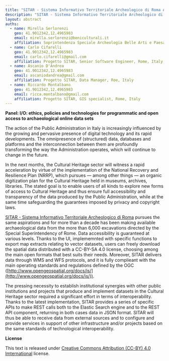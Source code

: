 ```yaml
---
title: "SITAR - Sistema Informativo Territoriale Archeologico di Roma APIs and Open Data services for a new archaeological data-sharing policy"
description: "SITAR - Sistema Informativo Territoriale Archeologico di Roma APIs and Open Data services for a new archaeological data-sharing policy"
layout: abstract
auths:
  - name: Mirella Serlorenzi
    geo: 41.9012342,12.4965983
    email: mirella.serlorenzi@beniculturali.it
    affiliation: Soprintendenza Speciale Archeologia Belle Arti e Paesaggio di Roma, Direttore delle Terme di Caracalla, Direttore del Progetto SITAR
  - name: Carlo Cifarelli
    geo: 41.9012342,12.4965983
    email: carlo.cifarelli@gmail.com
    affiliation: Progetto SITAR, Senior Software Engineer, Rome, Italy
  - name: Ascanio D'Andrea
    geo: 41.9012342,12.4965983
    email: ascaniodandrea@gmail.com
    affiliation: Progetto SITAR, Data Manager, Roe, Italy
  - name: Riccardo Montalbano
    geo: 41.9012342,12.4965983
    email: ricca.montalbano@gmail.com
    affiliation: Progetto SITAR, GIS specialist, Rome, Italy
---
```


**Panel: I/O: ethics, policies and technologies for programmatic and open access to archaeological online data sets**

The action of the Public Administration in Italy is increasingly influenced by the growing and pervasive presence of digital technology and its rapid developments. The omnipresence of (structured) data, databases and platforms and the interconnection between them are profoundly transforming the way the Administration operates, which will continue to change in the future.

In the next months, the Cultural Heritage sector will witness a rapid acceleration by virtue of the implementation of the National Recovery and Resilience Plan (NRRP), which pursues — among other things — an organic digitization plan for the Cultural Heritage held in museums, archives, libraries. The stated goal is to enable users of all kinds to explore new forms of access to Cultural Heritage and thus ensure full accessibility and transparency of the data produced by the Public Administration, while at the same time safeguarding the guarantees imposed by privacy and copyright laws.

[SITAR - Sistema Informativo Territoriale Archeologico di Roma](https://archeositarproject.it) pursues the same aspirations and for more than a decade has been making available archaeological data from the more than 6,000 excavations directed by the Special Superintendency of Rome. Data accessibility is guaranteed at various levels. Thanks to the UI, implememnted with specific functions to export map extracts relating to vector datasets, users can freely download the spatial data distributed with a CC-BY-SA 4.0 license, choosing among the main open formats that best suits their needs.  Moreover, SITAR delivers data through WMS and WFS protocols, and it is fully complieant with the main operating standards and regulations defined by the OGC ([http://www.opengeospatial.org/docs/is/](http://www.opengeospatial.org/docs/is/)). 

The pressing necessity to establish institutional synergies with other public institutions and projects that produce and implement datasets in the Cultural Heritage sector required a significant effort in terms of interoperability. Thanks to the latest implementation, SITAR provides a series of specific APIs to make REST calls both to the Elastic Search engine and to the REST API component, returning in both cases data in JSON format. SITAR will thus be able to receive data from external sources and to configure and provide services in support of other infrastructure and/or projects based on the same standards of technological interoperability. 


**License**

This text is released under [Creative Commons Attribution (CC-BY) 4.0 Imternational](https://creativecommons.org/licenses/by/4.0/) license.
